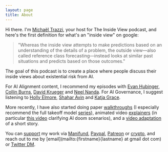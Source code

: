 ```yaml
---
layout: page
title: About
---
```


Hi there. I'm [Michaël Trazzi](https://michaeltrazzi.com), your host for The Inside View podcast, and here's the first definition for what's an "inside view" on google:

> "Whereas the inside view attempts to make predictions based on an understanding of the details of a problem, the outside view—also called reference class forecasting—instead looks at similar past situations and predicts based on those outcomes."

The goal of this podcast is to create a place where people discuss their inside views about existential risk from AI.

For AI Alignment content, I recommend my episodes with [Evan Hubinger](https://theinsideview.ai/evan2), [Collin Burns](https://theinsideview.ai/collin), [David Krueger](https://theinsideview.ai/david) and [Neel Nanda](https://theinsideview.ai/neel). For AI Governance, I suggest listening to [Holly Elmore](https://theinsideview.ai/holly), [Shahar Avin](https://theinsideview.ai/shahar) and [Katja Grace](https://theinsideview.ai/katja).

More recently, I have also started doing paper [walkthroughs](https://theinsideview.ai/walkthroughs) (I especially recommend the full takeoff model [series](https://theinsideview.ai/walkthroughs#ai-timelines)), animated video [explainers](https://theinsideview.ai/explainers) (in particular [this video](https://theinsideview.ai/explainers#paul-christianos-views-on-ai-doom-ft-robert-miles) clarifying AI doom scenarios), and a [video adaptation](https://youtu.be/tpcA5T5QS30) of a short story.

You can [support](https://theinsideview.ai/donate) my work via [Manifund](https://manifund.org/projects/making-52-ai-alignment-video-explainers-and-podcasts), [Paypal](https://paypal.me/michaeltrazzi), [Patreon](https://www.patreon.com/theinsideview) or [crypto](https://theinsideview.ai/donate), and reach out to me by [email](mailto:{firstname}{lastname} at gmail dot com) or [Twitter DM](https://twitter.com/MichaelTrazzi).
